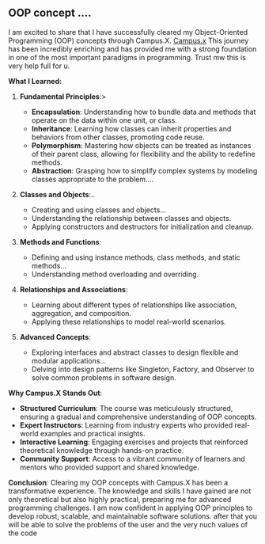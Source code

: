 
<h2>OOP concept ....</h2>

I am excited to share that I have successfully cleared my Object-Oriented Programming (OOP) concepts through Campus.X.  <a href="https://learnwith.campusx.in/" target="_blank">Campus.x</a> This journey has been incredibly enriching and has provided me with a strong foundation in one of the most important paradigms in programming.
Trust mw this is very help full for u.

**What I Learned:**

1. **Fundamental Principles**:>
   - **Encapsulation**: Understanding how to bundle data and methods that operate on the data within one unit, or class.
   - **Inheritance**: Learning how classes can inherit properties and behaviors from other classes, promoting code reuse.
   - **Polymorphism**: Mastering how objects can be treated as instances of their parent class, allowing for flexibility and the ability to redefine methods.
   - **Abstraction**: Grasping how to simplify complex systems by modeling classes appropriate to the problem....

2. **Classes and Objects**:..
   - Creating and using classes and objects...
   - Understanding the relationship between classes and objects.
   - Applying constructors and destructors for initialization and cleanup.

3. **Methods and Functions**:
   - Defining and using instance methods, class methods, and static methods...
   - Understanding method overloading and overriding.

4. **Relationships and Associations**:
   - Learning about different types of relationships like association, aggregation, and composition.
   - Applying these relationships to model real-world scenarios.

5. **Advanced Concepts**:
   - Exploring interfaces and abstract classes to design flexible and modular applications...
   - Delving into design patterns like Singleton, Factory, and Observer to solve common problems in software design.

**Why Campus.X Stands Out**:
- **Structured Curriculum**: The course was meticulously structured, ensuring a gradual and comprehensive understanding of OOP concepts.
- **Expert Instructors**: Learning from industry experts who provided real-world examples and practical insights.
- **Interactive Learning**: Engaging exercises and projects that reinforced theoretical knowledge through hands-on practice.
- **Community Support**: Access to a vibrant community of learners and mentors who provided support and shared knowledge.

**Conclusion**:
Clearing my OOP concepts with Campus.X has been a transformative experience. The knowledge and skills I have gained are not only theoretical but also highly practical, preparing me for advanced programming challenges. I am now confident in applying OOP principles to develop robust, scalable, and maintainable software solutions. after that you will be able to solve the problems of the user and the very nuch values of the code

